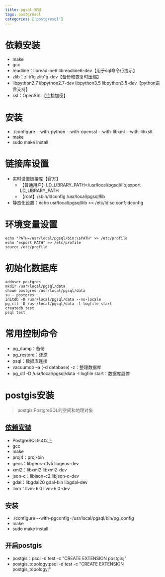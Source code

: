 ```yaml
---
title: pgsql-安装
tags: postgresql
categories: ['postgresql']
---
```

# 依赖安装
* make
* gcc
* readline：libreadline6 libreadline6-dev【用于sql命令行提示】
* zlib：zlib1g zlib1g-dev【备份和恢复时压缩】
* libpython2.7 libpython2.7-dev libpython3.5 libpython3.5-dev【python语言支持】
* ssl：OpenSSL【连接加密】

# 安装
* ./configure --with-python --with-openssl --with-libxml --with-libxslt
* make 
* sudo make install

# 链接库设置
* 实时设置链接库【官方】
    - 【普通用户】LD_LIBRARY_PATH=/usr/local/pgsql/lib;export LD_LIBRARY_PATH
    - 【root】/sbin/ldconfig /usr/local/pgsql/lib
* 静态化设置：echo usr/local/pgsql/lib >> /etc/ld.so.conf;ldconfig

# 环境变量设置
```
echo "PATH=/usr/local/pgsql/bin:\$PATH" >> /etc/profile
echo "export PATH" >> /etc/profile
source /etc/profile
```

# 初始化数据库
```
adduser postgres
mkdir /usr/local/pgsql/data
chown postgres /usr/local/pgsql/data
su - postgres
initdb -D /usr/local/pgsql/data --no-locale
pg_ctl -D /usr/local/pgsql/data -l logfile start
createdb test
psql test
```

# 常用控制命令
* pg_dump：备份
* pg_restore：还原
* psql：数据库连接
* vacuumdb –a (–d database) -z：整理数据库
* pg_ctl -D /usr/local/pgsql/data -l logfile start：数据库启停

# postgis安装
>postgis:PostgreSQL的空间和地理对象
## [依赖安装](http://www.postgis.net/docs/postgis_installation.html#install_requirements)
* PostgreSQL9.4以上
* gcc
* make
* proj4：proj-bin
* geos：libgeos-c1v5 libgeos-dev 
* xml2：libxml2 libxml2-dev
* json-c：libjson-c2 libjson-c-dev
* gdal：libgdal20 gdal-bin libgdal-dev 
* llvm：llvm-6.0 llvm-6.0-dev 

## 安装
* ./configure --with-pgconfig=/usr/local/pgsql/bin/pg_config
* make
* sudo make install

## 开启postgis
* postgis：psql -d test -c "CREATE EXTENSION postgis;"
* postgis_topology:psql -d test -c "CREATE EXTENSION postgis_topology;"
